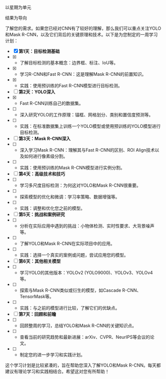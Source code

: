 以星期为单元

结果为导向


了解您的需求。如果您已经对CNN有了较好的理解，那么我们可以重点关注YOLO和Mask R-CNN，以及它们背后的关键原理和技术。以下是为您制定的一周学习计划：

- [x] **第1天：目标检测基础**
- [x] - 了解目标检测的基本概念：边界框、标注、IoU等。
- [x] - 学习R-CNN和Fast R-CNN：这是理解Mask R-CNN的前置知识。
- [x] - 实践：使用预训练的Fast R-CNN模型进行目标检测。
- [ ] **第2天：YOLO深入**
- [x] - Fast R-CNN训练自己的数据集。
- [ ] - 深入研究YOLO的工作原理：锚框、网格划分、类别和置信度预测等。
- [ ] - 实践：在标准数据集上训练一个YOLO模型或使用预训练的YOLO模型进行目标检测。
- [ ] **第3天：Mask R-CNN深入**
- [ ] - 深入学习Mask R-CNN：理解其与Fast R-CNN的区别、ROI Align技术以及如何进行像素级分割。
- [ ] - 实践：使用预训练的Mask R-CNN模型进行实例分割。
- [ ] **第4天：高级技术和技巧**
- [ ] - 学习多尺度目标检测：为何这对YOLO和Mask R-CNN很重要。
- [ ] - 探索模型的优化和微调：学习率策略、数据增强等。
- [ ] - 实践：调整和优化您之前的模型。
- [ ] **第5天：挑战和案例研究**
- [ ] - 分析在实际应用中遇到的挑战：小物体检测、实时性要求、大背景噪声等。
- [ ] - 了解YOLO和Mask R-CNN在实际项目中的应用。
- [ ] - 实践：选择一个真实的案例或问题，尝试应用您的模型。
- [ ] **第6天：其他相关模型**
- [ ] - 学习YOLO的其他版本：YOLOv2 (YOLO9000)、YOLOv3、YOLOv4等。
- [ ] - 探索与Mask R-CNN类似或衍生的模型，如Cascade R-CNN、TensorMask等。
- [ ] - 实践：与之前的模型进行比较，了解它们的优缺点。
- [ ] **第7天：回顾和前瞻**
- [ ] - 回顾整周的学习，总结YOLO和Mask R-CNN的关键知识点。
- [ ] - 查看当前的研究趋势和最新进展：arXiv、CVPR、NeurIPS等会议的论文。
- [ ] - 制定您的进一步学习和实践计划。


这个学习计划是比较紧凑的，旨在帮助您深入了解YOLO和Mask R-CNN。每天都建议有理论学习和实践相结合。希望这对您有所帮助！
